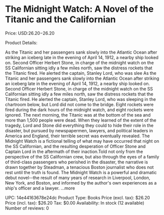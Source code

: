 # The Midnight Watch: A Novel of the Titanic and the Californian

Price: USD:$26.20-$26.20

Product Details:

As the Titanic and her passengers sank slowly into the Atlantic Ocean after striking an iceberg late in the evening of April 14, 1912, a nearby ship looked on. Second Officer Herbert Stone, in charge of the midnight watch on the SS Californian sitting idly a few miles north, saw the distress rockets that the Titanic fired. He alerted the captain, Stanley Lord, who was slee As the Titanic and her passengers sank slowly into the Atlantic Ocean after striking an iceberg late in the evening of April 14, 1912, a nearby ship looked on. Second Officer Herbert Stone, in charge of the midnight watch on the SS Californian sitting idly a few miles north, saw the distress rockets that the Titanic fired. He alerted the captain, Stanley Lord, who was sleeping in the chartroom below, but Lord did not come to the bridge. Eight rockets were fired during the dark hours of the midnight watch, and eight rockets were ignored. The next morning, the Titanic was at the bottom of the sea and more than 1,500 people were dead. When they learned of the extent of the tragedy, Lord and Stone did everything they could to hide their role in the disaster, but pursued by newspapermen, lawyers, and political leaders in America and England, their terrible secret was eventually revealed. The Midnight Watch is a fictional telling of what may have occurred that night on the SS Californian, and the resulting desperation of Officer Stone and Captain Lord in the aftermath of their inaction.Told not only from the perspective of the SS Californian crew, but also through the eyes of a family of third-class passengers who perished in the disaster, the narrative is drawn together by Steadman, a tenacious Boston journalist who does not rest until the truth is found. The Midnight Watch is a powerful and dramatic debut novel--the result of many years of research in Liverpool, London, New York, and Boston, and informed by the author's own experiences as a ship's officer and a lawyer. ...more

UPC: 14e44163678e24dc
Product Type: Books
Price (excl. tax): $26.20
Price (incl. tax): $26.20
Tax: $0.00
Availability: In stock (12 available)
Number of reviews: 0